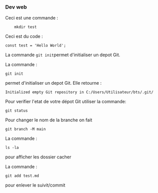### Dev web

Ceci est une commande  :
``` shell
    mkdir test 
```

Ceci est du code : 
``` javascrip
const test = 'Hello World';
```

La commande `git init`permet d'initialiser un depot Git.

La commande :
```
git init
```
permet d'initialiser un depot Git. Elle retourne :
```
Initialized empty Git repository in C:/Users/Utilisateur/bts/.git/
```
Pour verifier l'etat de votre dépot Git utiliser la commande:
```
git status 
```
Pour changer le nom de la branche on fait 
```
git branch -M main
```
La commande : 
``` 
ls -la
```
pour afficher les dossier cacher 

La commande :
```
git add test.md
```
pour enlever le suivit/commit 
